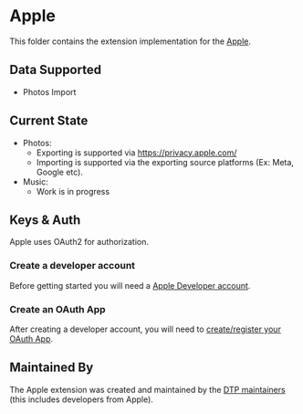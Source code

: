 # Apple
This folder contains the extension implementation for the [Apple](https://www.apple.com).

## Data Supported

 - Photos Import
 
## Current State

 - Photos:
   - Exporting is supported via https://privacy.apple.com/
   - Importing is supported via the exporting source platforms (Ex: Meta, Google etc).
 - Music:
   - Work is in progress
 
## Keys & Auth
Apple uses OAuth2 for authorization.

### Create a developer account
Before getting started you will need a [Apple Developer account](https://developer.apple.com/help/account/get-started/about-your-developer-account).

### Create an OAuth App
After creating a developer account, you will need to [create/register your OAuth App](https://developer.apple.com/help/account/manage-identifiers/register-an-app-id).

## Maintained By

The Apple extension was created and maintained by the
[DTP maintainers](mailto:portability-maintainers@googlegroups.com)
(this includes developers from Apple).
